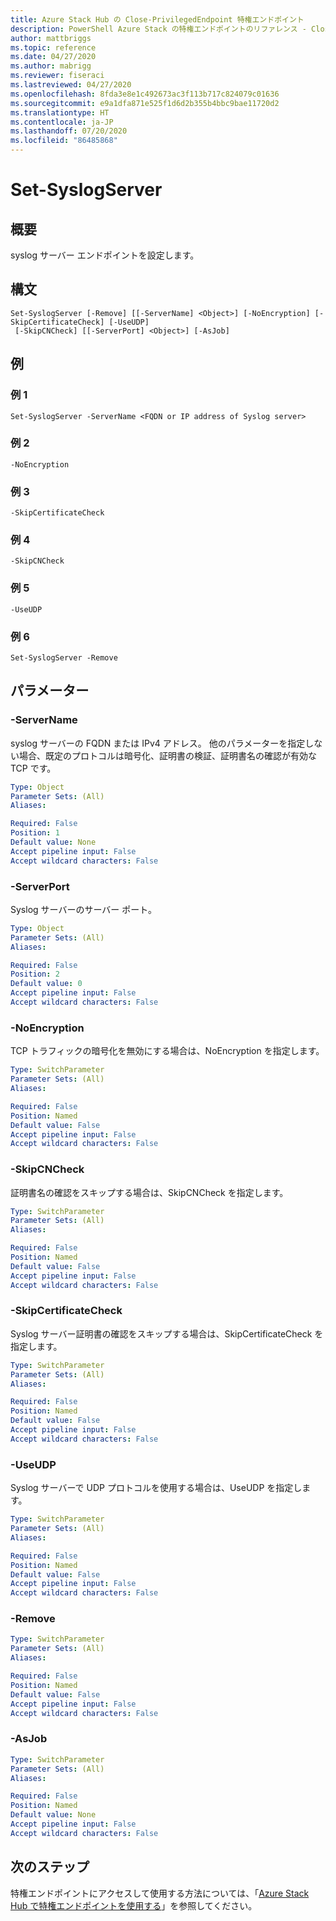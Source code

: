 ```yaml
---
title: Azure Stack Hub の Close-PrivilegedEndpoint 特権エンドポイント
description: PowerShell Azure Stack の特権エンドポイントのリファレンス - Close-PrivilegedEndpoint
author: mattbriggs
ms.topic: reference
ms.date: 04/27/2020
ms.author: mabrigg
ms.reviewer: fiseraci
ms.lastreviewed: 04/27/2020
ms.openlocfilehash: 8fda3e8e1c492673ac3f113b717c824079c01636
ms.sourcegitcommit: e9a1dfa871e525f1d6d2b355b4bbc9bae11720d2
ms.translationtype: HT
ms.contentlocale: ja-JP
ms.lasthandoff: 07/20/2020
ms.locfileid: "86485868"
---
```

# <a name="set-syslogserver"></a>Set-SyslogServer

## <a name="synopsis"></a>概要
syslog サーバー エンドポイントを設定します。

## <a name="syntax"></a>構文

```
Set-SyslogServer [-Remove] [[-ServerName] <Object>] [-NoEncryption] [-SkipCertificateCheck] [-UseUDP]
 [-SkipCNCheck] [[-ServerPort] <Object>] [-AsJob]
```


## <a name="examples"></a>例

### <a name="example-1"></a>例 1

```
Set-SyslogServer -ServerName <FQDN or IP address of Syslog server>
```

### <a name="example-2"></a>例 2
```
-NoEncryption
```

### <a name="example-3"></a>例 3
```
-SkipCertificateCheck
```

### <a name="example-4"></a>例 4
```
-SkipCNCheck
```

### <a name="example-5"></a>例 5
```
-UseUDP
```

### <a name="example-6"></a>例 6
```
Set-SyslogServer -Remove
```

## <a name="parameters"></a>パラメーター

### <a name="-servername"></a>-ServerName
syslog サーバーの FQDN または IPv4 アドレス。
他のパラメーターを指定しない場合、既定のプロトコルは暗号化、証明書の検証、証明書名の確認が有効な TCP です。

```yaml
Type: Object
Parameter Sets: (All)
Aliases:

Required: False
Position: 1
Default value: None
Accept pipeline input: False
Accept wildcard characters: False
```

### <a name="-serverport"></a>-ServerPort
Syslog サーバーのサーバー ポート。

```yaml
Type: Object
Parameter Sets: (All)
Aliases:

Required: False
Position: 2
Default value: 0
Accept pipeline input: False
Accept wildcard characters: False
```

### <a name="-noencryption"></a>-NoEncryption
TCP トラフィックの暗号化を無効にする場合は、NoEncryption を指定します。

```yaml
Type: SwitchParameter
Parameter Sets: (All)
Aliases:

Required: False
Position: Named
Default value: False
Accept pipeline input: False
Accept wildcard characters: False
```

### <a name="-skipcncheck"></a>-SkipCNCheck
証明書名の確認をスキップする場合は、SkipCNCheck を指定します。

```yaml
Type: SwitchParameter
Parameter Sets: (All)
Aliases:

Required: False
Position: Named
Default value: False
Accept pipeline input: False
Accept wildcard characters: False
```

### <a name="-skipcertificatecheck"></a>-SkipCertificateCheck
Syslog サーバー証明書の確認をスキップする場合は、SkipCertificateCheck を指定します。

```yaml
Type: SwitchParameter
Parameter Sets: (All)
Aliases:

Required: False
Position: Named
Default value: False
Accept pipeline input: False
Accept wildcard characters: False
```

### <a name="-useudp"></a>-UseUDP
Syslog サーバーで UDP プロトコルを使用する場合は、UseUDP を指定します。

```yaml
Type: SwitchParameter
Parameter Sets: (All)
Aliases:

Required: False
Position: Named
Default value: False
Accept pipeline input: False
Accept wildcard characters: False
```

### <a name="-remove"></a>-Remove
 

```yaml
Type: SwitchParameter
Parameter Sets: (All)
Aliases:

Required: False
Position: Named
Default value: False
Accept pipeline input: False
Accept wildcard characters: False
```

### <a name="-asjob"></a>-AsJob


```yaml
Type: SwitchParameter
Parameter Sets: (All)
Aliases:

Required: False
Position: Named
Default value: None
Accept pipeline input: False
Accept wildcard characters: False
```

## <a name="next-steps"></a>次のステップ

特権エンドポイントにアクセスして使用する方法については、「[Azure Stack Hub で特権エンドポイントを使用する](../../operator/azure-stack-privileged-endpoint.md)」を参照してください。
